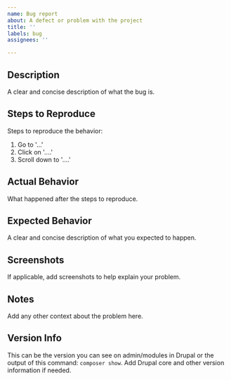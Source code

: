 ```yaml
---
name: Bug report
about: A defect or problem with the project
title: ''
labels: bug
assignees: ''

---
```

## Description
A clear and concise description of what the bug is.

## Steps to Reproduce
Steps to reproduce the behavior:
1. Go to '...'
2. Click on '....'
3. Scroll down to '....'

## Actual Behavior
What happened after the steps to reproduce.

## Expected Behavior
A clear and concise description of what you expected to happen.

## Screenshots
If applicable, add screenshots to help explain your problem.

## Notes
Add any other context about the problem here.

## Version Info
This can be the version you can see on admin/modules in Drupal or 
the output of this command: `composer show`.  Add Drupal core and
other version information if needed.

